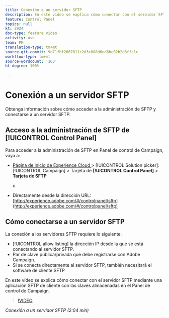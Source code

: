 ```yaml
---
title: Conexión a un servidor SFTP
description: En este vídeo se explica cómo conectar con el servidor SFTP mediante una aplicación SFTP de cliente con las claves almacenadas en el Panel de control de Campaign.
feature: Control Panel
topics: null
kt: 2924
doc-type: feature video
activity: use
team: PM
translation-type: tm+mt
source-git-commit: 9d71fbf2067611c2d3c088d6ed6bc02b2d3ffc1c
workflow-type: tm+mt
source-wordcount: '163'
ht-degree: 100%

---
```



# Conexión a un servidor SFTP

Obtenga información sobre cómo acceder a la administración de SFTP y conectarse a un servidor SFTP.

## Acceso a la administración de SFTP de [!UICONTROL Control Panel]

Para acceder a la administración de SFTP en Panel de control de Campaign, vaya a:

* [Página de inicio de Experience Cloud ](https://experience.adobe.com/#/home) > [!UICONTROL Solution picker]: [!UICONTROL Campaign] > Tarjeta de **[!UICONTROL Control Panel]** > **Tarjeta de SFTP**

   o
* Directamente desde la dirección URL: [http://experience.adobe.com/#/controlpanel/sftp](http://experience.adobe.com/#/controlpanel/sftp)

## Cómo conectarse a un servidor SFTP

La conexión a los servidores SFTP requiere lo siguiente:

* [!UICONTROL allow listing] la dirección IP desde la que se está conectando al servidor SFTP.
* Par de clave pública/privada que debe registrarse con Adobe Campaign.
* Si se conecta directamente al servidor SFTP, también necesitará el software de cliente SFTP

En este vídeo se explica cómo conectar con el servidor SFTP mediante una aplicación SFTP de cliente con las claves almacenadas en el Panel de control de Campaign.

>[!VIDEO](https://video.tv.adobe.com/v/27263?quality=12)

*Conexión a un servidor SFTP (2:04 min)*
